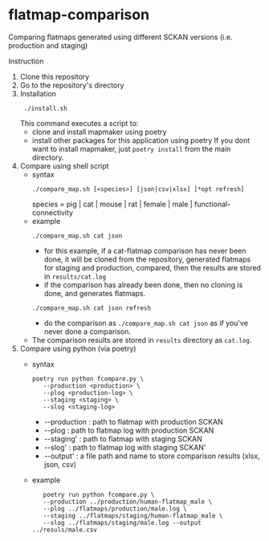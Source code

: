 # flatmap-comparison

Comparing flatmaps generated using different SCKAN versions (i.e. production and staging)

Instruction

1. Clone this repository
2. Go to the repository's directory
3. Installation
   ```
    ./install.sh
   ```
   This command executes a script to:
   * clone and install mapmaker using poetry
   * install other packages for this application using poetry
   If you dont want to install mapmaker, just `poetry install` from the main directory.
4. Compare using shell script
   * syntax
     ```
     ./compare_map.sh [<species>] [json|csv|xlsx] [*opt refresh]
     ```
     species = pig | cat | mouse | rat | female | male | functional-connectivity
   * example
     ```
     ./compare_map.sh cat json
     ```
       * for this example, if a cat-flatmap comparison has never been done, it will be cloned from the repository, generated flatmaps for staging and production, compared, then the results are stored in `results/cat.log`
       * if the comparison has already been done, then no cloning is done, and generates flatmaps.
     ```
     ./compare_map.sh cat json refresh
     ```
       * do the comparison as `./compare_map.sh cat json` as if you've never done a comparison.
   * The comparison results are stored in `results` directory as `cat.log`.
5. Compare using python (via poetry)
   * syntax
     ```
     poetry run python fcompare.py \
        --production <production> \
        --plog <production-log> \
        --staging <staging> \
        --slog <staging-log>
     ```

     * --production : path to flatmap with production SCKAN
     * --plog       : path to flatmap log with production SCKAN
     * --staging'   : path to flatmap with staging SCKAN
     * --slog'      : path to flatmap log with staging SCKAN'
     * --output'    : a file path and name to store comparison results (xlsx, json, csv)
   * example

     ```
        poetry run python fcompare.py \
        --production ../production/human-flatmap_male \
        --plog ../flatmaps/production/male.log \
        --staging ../flatmaps/staging/human-flatmap_male \
        --slog ../flatmaps/staging/male.log --output ../resuls/male.csv
     ```
